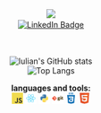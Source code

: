 <div align="center">
  <div id="header" align="center">
    <img src="https://media.giphy.com/media/kJV3yFjaVYtlP0CMOR/giphy.gif" width="100"/>
  </div>
  <div id="badges">
    <a href="https://www.linkedin.com/in/poenaru-iulian-00bb7215a/">
     <img src="https://img.shields.io/badge/LinkedIn-blue?style=for-the-badge&logo=linkedin&logoColor=white" alt="LinkedIn Badge"/>
    </a>
  </div>

  <img src="https://komarev.com/ghpvc/?username=poenaruiulian&style=flat-square&color=blue" alt=""/>
</div>

<br>

<div align="center">

  ![Iulian's GitHub stats](https://github-readme-stats.vercel.app/api?username=poenaruiulian&show_icons=true&theme=radical)
  <br>
  ![Top Langs](https://github-readme-stats.vercel.app/api/top-langs/?username=poenaruiulian&layout=compact&theme=vision-friendly-dark)

</div>



 

<div align="center">
  <b>languages and tools:</b>
  <div>
    <code><img height="20" src="https://raw.githubusercontent.com/github/explore/80688e429a7d4ef2fca1e82350fe8e3517d3494d/topics/javascript/javascript.png"></code>
    <code><img height="20" src="https://raw.githubusercontent.com/github/explore/80688e429a7d4ef2fca1e82350fe8e3517d3494d/topics/react/react.png"></code>
    <code><img height="20" src="https://raw.githubusercontent.com/github/explore/80688e429a7d4ef2fca1e82350fe8e3517d3494d/topics/python/python.png"></code>
    <code><img height="20" src="https://raw.githubusercontent.com/github/explore/80688e429a7d4ef2fca1e82350fe8e3517d3494d/topics/git/git.png"></code>
    <code><img height="20" src="https://github.com/devicons/devicon/blob/master/icons/css3/css3-plain-wordmark.svg"/></code>
    <code><img height="20" src="https://github.com/devicons/devicon/blob/master/icons/html5/html5-original.svg"/></code>
      </div>
</div>
